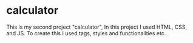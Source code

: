 # calculator
This is my second project "calculator", In this project I used HTML, CSS, and JS. To create this I used tags, styles and functionalities etc.
